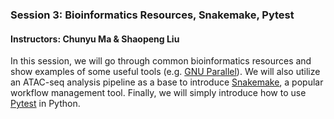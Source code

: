 
### Session 3: Bioinformatics Resources, Snakemake, Pytest

#### Instructors: Chunyu Ma & Shaopeng Liu

In this session, we will go through common bioinformatics resources and show examples of some useful tools (e.g. [GNU Parallel](https://www.biostars.org/p/63816/)). We will also utilize an ATAC-seq analysis pipeline as a base to introduce [Snakemake](https://snakemake.readthedocs.io/en/stable/), a popular workflow management tool. Finally, we will simply introduce how to use [Pytest](https://docs.pytest.org/en/) in Python.
